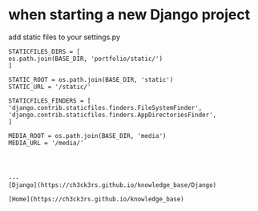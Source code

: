 # when starting a new Django project

add static files to your settings.py

    STATICFILES_DIRS = [
    os.path.join(BASE_DIR, 'portfolio/static/')
    ]

    STATIC_ROOT = os.path.join(BASE_DIR, 'static')
    STATIC_URL = '/static/'

    STATICFILES_FINDERS = [
    'django.contrib.staticfiles.finders.FileSystemFinder',
    'django.contrib.staticfiles.finders.AppDirectoriesFinder',
    ]

    MEDIA_ROOT = os.path.join(BASE_DIR, 'media')
    MEDIA_URL = '/media/'




    ---
    [Django](https://ch3ck3rs.github.io/knowledge_base/Django)

    [Home](https://ch3ck3rs.github.io/knowledge_base)
